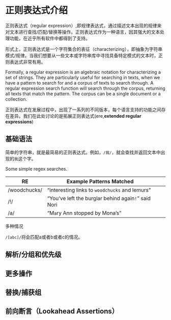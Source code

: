 # 正则表达式介绍

正则表达式（regular expression）,即规律表达式，通过描述文本出现的规律来对文本进行查找/匹配/替换等操作。正则表达式作为一种语言，因其强大的文本处理功能，在近乎所有软件中都得到了支持。

形式上，正则表达式是一个字符集合的表征（characterizing），即抽象为字符串模式/规律。当我们想要从一些文本或字符串库中寻找具备特定模式的文本时，正则表达式非常有用。

Formally, a regular expression is an algebraic notation for characterizing a set of strings. They are particularly useful for searching in texts, when we have a pattern to search for and a corpus of texts to search through. A regular expression search function will search through the corpus, returning all texts that match the pattern. The corpus can be a single document or a collection.

正则表达式在发展过程中，出现了一系列的不同版本，每个语言支持的功能之间存在差异。我们在此处讨论的是拓展正则表达式(ere,**extended regular expressions**)

## 基础语法

简单的字符串，就是最简易的正则表达式。例如，`/我/`，就会查找并返回文本中出现的`我`这个字。

Some simple regex searches.

| RE           | Example Patterns Matched                            |      |      |
| ------------ | --------------------------------------------------- | ---- | ---- |
| /woodchucks/ | “interesting links to `woodchucks` and lemurs”      |      |      |
| /!/          | “You’ve left the burglar behind again`!`” said Nori |      |      |
| /a/          | “M`a`ry Ann stopped by Mona’s”                      |      |      |

多种情况



`/[abc]/`将会匹配a或者b或者c的情况。



## 解析/分组和优先级

## 更多操作

## 替换/捕获组

## 前向断言（Lookahead Assertions）



